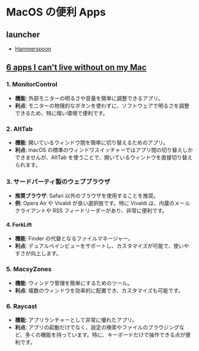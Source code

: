 # MacOS の便利 Apps

## launcher

- [Hammerspoon](https://www.hammerspoon.org/)

## [6 apps I can't live without on my Mac](https://www.xda-developers.com/apps-cant-live-without-on-mac/)

### 1. **MonitorControl**

- **機能**: 外部モニターの明るさや音量を簡単に調整できるアプリ。
- **利点**: モニターの物理的なボタンを使わずに、ソフトウェアで明るさを調整できるため、特に暗い環境で便利です。

### 2. **AltTab**

- **機能**: 開いているウィンドウ間を簡単に切り替えるためのアプリ。
- **利点**: macOS の標準のウィンドウスイッチャーではアプリ間の切り替えしかできませんが、AltTab を使うことで、開いているウィンドウを直接切り替えられます。

### 3. **サードパーティ製のウェブブラウザ**

- **推奨ブラウザ**: Safari 以外のブラウザを使用することを推奨。
- **例**: Opera Air や Vivaldi が良い選択肢です。特に Vivaldi は、内蔵のメールクライアントや RSS フィードリーダーがあり、非常に便利です。

#### 4. **ForkLift**

- **機能**: Finder の代替となるファイルマネージャー。
- **利点**: デュアルペインビューをサポートし、カスタマイズが可能で、使いやすさが向上します。

### 5. **MacsyZones**

- **機能**: ウィンドウ管理を簡単にするためのツール。
- **利点**: 複数のウィンドウを効率的に配置でき、カスタマイズも可能です。

### 6. **Raycast**

- **機能**: アプリランチャーとして非常に優れたアプリ。
- **利点**: アプリの起動だけでなく、設定の検索やファイルのブラウジングなど、多くの機能を持っています。特に、キーボードだけで操作できる点が便利です。

